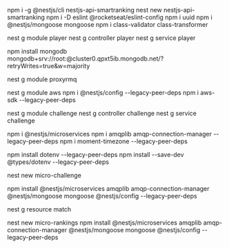 npm i -g @nestjs/cli
nestjs-api-smartranking
nest new nestjs-api-smartranking
npm i -D eslint @rocketseat/eslint-config
npm i uuid
npm i @nestjs/mongoose mongoose
npm i class-validator class-transformer

nest g module player
nest g controller player
nest g service player

npm install mongodb
mongodb+srv://root:<password>@cluster0.qpxt5ib.mongodb.net/?retryWrites=true&w=majority

nest g module proxyrmq

nest g module aws
npm i @nestjs/config  --legacy-peer-deps
npm i aws-sdk  --legacy-peer-deps

nest g module challenge
nest g controller challenge
nest g service challenge

npm i @nestjs/microservices
npm i amqplib amqp-connection-manager --legacy-peer-deps
npm i moment-timezone --legacy-peer-deps

npm install dotenv --legacy-peer-deps
npm install --save-dev @types/dotenv --legacy-peer-deps


nest new micro-challenge

npm install @nestjs/microservices amqplib amqp-connection-manager @nestjs/mongoose mongoose @nestjs/config  --legacy-peer-deps


nest g resource match



nest new micro-rankings
npm install @nestjs/microservices amqplib amqp-connection-manager @nestjs/mongoose mongoose @nestjs/config  --legacy-peer-deps